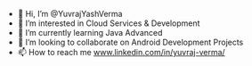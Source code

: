 - 👋 Hi, I’m @YuvrajYashVerma
- 👀 I’m interested in Cloud Services & Development
- 🌱 I’m currently learning Java Advanced
- 💞️ I’m looking to collaborate on Android Development Projects
- 📫 How to reach me www.linkedin.com/in/yuvraj-verma/

<!---
YuvrajYashVerma/YuvrajYashVerma is a ✨ special ✨ repository because its `README.md` (this file) appears on your GitHub profile.
You can click the Preview link to take a look at your changes.
--->
